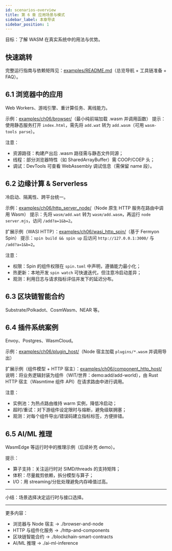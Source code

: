 ```yaml
---
id: scenarios-overview
title: 第 6 章 应用场景与模式
sidebar_label: 本章导读
sidebar_position: 1
---
```


目标：了解 WASM 在真实系统中的用法与优势。

## 快速跳转
完整运行指南与依赖矩阵见：[examples/README.md](https://github.com/Thneoly/beyond-wasm/blob/main/examples/README.md)（总览导航 + 工具链准备 + FAQ）。

## 6.1 浏览器中的应用
Web Workers、游戏引擎、重计算任务、离线能力。

示例：[examples/ch06/browser/](https://github.com/Thneoly/beyond-wasm/tree/main/examples/ch06/browser)（最小纯前端加载 .wasm 并调用函数）
提示：使用静态服务打开 `index.html`，需先将 `add.wat` 转为 `add.wasm`（可用 `wasm-tools parse`）。

注意：
- 资源路径：构建产出后 .wasm 路径需与静态文件同源；
- 线程：部分浏览器特性（如 SharedArrayBuffer）需 COOP/COEP 头；
- 调试：DevTools 可查看 WebAssembly 调试信息（需保留 name 段）。

## 6.2 边缘计算 & Serverless
冷启动、隔离性、跨平台统一。

示例：[examples/ch06/http_server_node/](https://github.com/Thneoly/beyond-wasm/tree/main/examples/ch06/http_server_node)（Node 原生 HTTP 服务在路由中调用 Wasm）
提示：先将 `wasm/add.wat` 转为 `wasm/add.wasm`，再运行 `node server.mjs`，访问 `/add?a=1&b=2`。

扩展示例（WASI HTTP）：[examples/ch06/wasi_http_spin/](https://github.com/Thneoly/beyond-wasm/tree/main/examples/ch06/wasi_http_spin)（基于 Fermyon Spin）
提示：`spin build && spin up` 后访问 `http://127.0.0.1:3000/` 与 `/add?a=1&b=2`。

注意：
- 权限：Spin 的组件权限在 `spin.toml` 中声明，遵循能力最小化；
- 热更新：本地开发 `spin watch` 可快速迭代，但注意冷启动差异；
- 观测：利用日志与请求指标评估并发下的延迟分布。

## 6.3 区块链智能合约
Substrate/Polkadot、CosmWasm、NEAR 等。

## 6.4 插件系统案例
Envoy、Postgres、WasmCloud。

示例：[examples/ch06/plugin_host/](https://github.com/Thneoly/beyond-wasm/tree/main/examples/ch06/plugin_host)（Node 宿主加载 `plugins/*.wasm` 并调用导出）

扩展示例（组件模型 + HTTP 宿主）：[examples/ch06/component_http_host/](https://github.com/Thneoly/beyond-wasm/tree/main/examples/ch06/component_http_host)
说明：将业务逻辑封装为组件（WIT/世界：demo:add/add-world），由 Rust HTTP 宿主（Wasmtime 组件 API）在请求路由中进行调用。

注意：
- 实例池：为热点路由维持 warm 实例，降低冷启动；
- 超时/重试：对下游组件设定限时与熔断，避免级联拥塞；
- 观测：对每个组件导出/错误码建立指标标签，方便排错。

## 6.5 AI/ML 推理
WasmEdge 等运行时中的推理示例（后续补充 demo）。

提示：
- 算子支持：关注运行时对 SIMD/threads 的支持矩阵；
- 体积：尽量裁剪依赖，拆分模型与算子；
- I/O：用 streaming/分批处理避免内存峰值过高。

---

小结：场景选择决定运行时与接口选择。

---

更多内容：
- 浏览器与 Node 宿主 → ./browser-and-node
- HTTP 与组件化服务 → ./http-and-components
- 区块链智能合约 → ./blockchain-smart-contracts
- AI/ML 推理 → ./ai-ml-inference